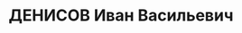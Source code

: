---
title: ДЕНИСОВ Иван Васильевич
description: "Род. в 1884, Москва, русский, обр.: высшее, б/п. Проживал: Москва, ул.\
  \ Нижняя Красносельская, д. 21, кв. 13. Зав. лабораторией при отделе снабжения Ленинской\
  \ ж.д. \n  Арестован 27.04.1937. Обв. в шпионаже, вредительстве и участии в к.-р.\
  \ троцкистской организации. Приговор: ВК ВС СССР, 16.11.1937 – ВМН. Расстрелян 16.11.1937,\
  \ г.Москва. \n  Реабилитирован ВК ВС СССР 06.02.1958"
---